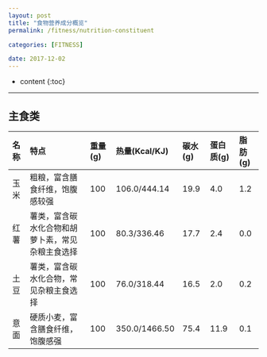 ```yaml
---
layout: post
title: "食物营养成分概览"
permalink: /fitness/nutrition-constituent

categories: [FITNESS]

date: 2017-12-02
---
```


* content
{:toc}

---


## 主食类

| 名称 | 特点 | 重量(g) | 热量(Kcal/KJ) | 碳水(g) | 蛋白质(g) | 脂肪(g) |
|:---|:---|:---|:---|:---|:---|:---|
| 玉米 | 粗粮，富含膳食纤维，饱腹感较强 | 100 | 106.0/444.14 | 19.9 | 4.0 | 1.2 |
| 红薯 | 薯类，富含碳水化合物和胡萝卜素，常见杂粮主食选择 | 100 | 80.3/336.46 | 17.7 | 2.4 | 0.0 |
| 土豆 | 薯类，富含碳水化合物，常见杂粮主食选择 | 100 | 76.0/318.44 | 16.5 | 2.0 | 0.2 |
| 意面 | 硬质小麦，富含膳食纤维，饱腹感强 | 100 | 350.0/1466.50 | 75.4 | 11.9 | 0.1 |


